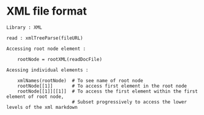 # XML file format 
  
    Library : XML
    
    read : xmlTreeParse(fileURL)
    
    Accessing root node element : 
    
        rootNode = rootXML(readDocFile)
    
    Acessing individual elements : 
        
        xmlNames(rootNode)  # To see name of root node
        rootNode[[1]]       # To access first element in the root node
        rootNode[[1]][[1]]  # To access the first element within the first element of root node,
                            # Subset progressively to access the lower levels of the xml markdown
